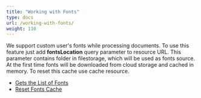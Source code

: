 ```yaml
---
title: "Working with Fonts"
type: docs
url: /working-with-fonts/
weight: 110
---
```


We support custom user's fonts while processing documents. To use this feature just add **fontsLocation** query parameter to resource URL. This parameter contains folder in filestorage, which will be used as fonts source. At the first time fonts will be downloaded from cloud storage and cached in memory. To reset this cache use cache resource.

- [Gets the List of Fonts](/gets-the-list-of-fonts-html/)
- [Reset Fonts Cache](/reset-fonts-cache-html/)
